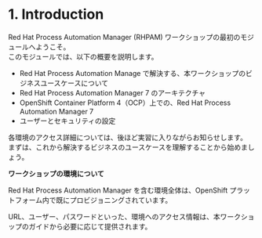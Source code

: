 # 1. Introduction

<!-- Welcome to the first module of the Red Hat Process Automation Manager (RHPAM) workshop. During this module, you will have an overview of: -->
Red Hat Process Automation Manager (RHPAM) ワークショップの最初のモジュールへようこそ。<br>
このモジュールでは、以下の概要を説明します。

<!--
- The business use case we will solve during the workshop with Red Hat Process Automation Manager;
- Red Hat Process Automation Manager 7 architecture components;
- Red Hat Process Automation Manager 7 on top of OpenShift Container Platform 4 (OCP);
- Users and security configurations;
-->
- Red Hat Process Automation Manage で解決する、本ワークショップのビジネスユースケースについて
- Red Hat Process Automation Manager 7 のアーキテクチャ
- OpenShift Container Platform 4（OCP）上での、Red Hat Process Automation Manager 7
- ユーザーとセキュリティの設定

<!-- We will inform the access details for each environment later on as we get to the hands-on exercises. Let's start by first understanding the use case we will solve. -->
各環境のアクセス詳細については、後ほど実習に入りながらお知らせします。<br>
まずは、これから解決するビジネスのユースケースを理解することから始めましょう。

<!-- **Your Working Environment** -->
**ワークショップの環境について**

<!-- A whole environment with Red Hat Process Automation Manager has already been provisioned for you within an OpenShift platform. -->
Red Hat Process Automation Manager を含む環境全体は、OpenShift プラットフォーム内で既にプロビジョニングされています。

<!--The access information to the environment like url, user and password will be displayed along with the instructions as you go through the guide. -->
URL、ユーザー、パスワードといった、環境へのアクセス情報は、本ワークショップのガイドから必要に応じて提供されます。